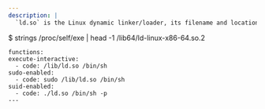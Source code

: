 ```yaml
---
description: |
  `ld.so` is the Linux dynamic linker/loader, its filename and location might change across distributions. The proper path is can be obtained with:

  ```
  $ strings /proc/self/exe | head -1
  /lib64/ld-linux-x86-64.so.2
  ```
functions:
  execute-interactive:
    - code: /lib/ld.so /bin/sh
  sudo-enabled:
    - code: sudo /lib/ld.so /bin/sh
  suid-enabled:
    - code: ./ld.so /bin/sh -p
---
```


